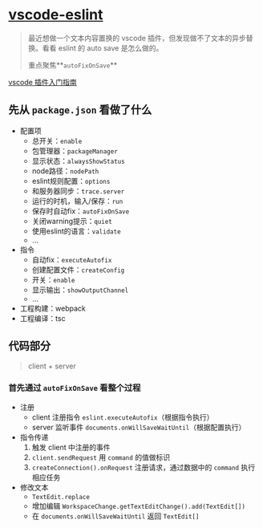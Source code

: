 # [vscode-eslint](https://github.com/Microsoft/vscode-eslint)

> 最近想做一个文本内容置换的 vscode 插件，但发现做不了文本的异步替换。看看 eslint 的 auto save 是怎么做的。
> 
> 重点聚焦**`autoFixOnSave`**

[vscode 插件入门指南](https://github.com/talltotal/all/blob/master/docs/dev/vscode-extension.md)

## 先从 `package.json` 看做了什么
- 配置项
    - 总开关：`enable`
    - 包管理器：`packageManager`
    - 显示状态：`alwaysShowStatus`
    - node路径：`nodePath`
    - eslint规则配置：`options`
    - 和服务器同步：`trace.server`
    - 运行的时机，输入/保存：`run`
    - 保存时自动fix：`autoFixOnSave`
    - 关闭warning提示：`quiet`
    - 使用eslint的语言：`validate`
    - ...
- 指令
    - 自动fix：`executeAutofix`
    - 创建配置文件：`createConfig`
    - 开关：`enable`
    - 显示输出：`showOutputChannel`
    - ...
- 工程构建：webpack
- 工程编译：tsc



## 代码部分

> client + server

### 首先通过 `autoFixOnSave` 看整个过程
- 注册
    * client 注册指令 `eslint.executeAutofix`（根据指令执行）
    * server 监听事件 `documents.onWillSaveWaitUntil`（根据配置执行）
- 指令传递
    1. 触发 client 中注册的事件
    2. `client.sendRequest` 用 `command` 的值做标识
    3. `createConnection().onRequest` 注册请求，通过数据中的 `command` 执行相应任务
- 修改文本
    * `TextEdit.replace`
    * 增加编辑 `WorkspaceChange.getTextEditChange().add(TextEdit[])`
    * 在 `documents.onWillSaveWaitUntil` 返回 `TextEdit[]`

